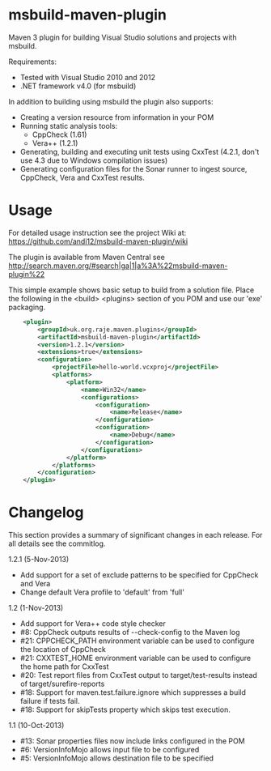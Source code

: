 msbuild-maven-plugin
====================

Maven 3 plugin for building Visual Studio solutions and projects with msbuild.

Requirements:

* Tested with Visual Studio 2010 and 2012
* .NET framework v4.0 (for msbuild)

In addition to building using msbuild the plugin also supports:

* Creating a version resource from information in your POM
* Running static analysis tools:
    * CppCheck (1.61)
    * Vera++ (1.2.1)
* Generating, building and executing unit tests using CxxTest (4.2.1, don't use 4.3 due to Windows compilation issues)
* Generating configuration files for the Sonar runner to ingest source, CppCheck, Vera and CxxTest results.


Usage
=====

For detailed usage instruction see the project Wiki at: 
https://github.com/andi12/msbuild-maven-plugin/wiki

The plugin is available from Maven Central see http://search.maven.org/#search|ga|1|a%3A%22msbuild-maven-plugin%22

This simple example shows basic setup to build from a solution file. 
Place the following in the &lt;build&gt; &lt;plugins&gt; section of you POM and
use our 'exe' packaging.

```xml
    <plugin>
        <groupId>uk.org.raje.maven.plugins</groupId>
        <artifactId>msbuild-maven-plugin</artifactId>
        <version>1.2.1</version>
        <extensions>true</extensions>
        <configuration>
            <projectFile>hello-world.vcxproj</projectFile>
            <platforms>
                <platform>
                    <name>Win32</name>
                    <configurations>
                        <configuration>
                            <name>Release</name>
                        </configuration>
                        <configuration>
                            <name>Debug</name>
                        </configuration>
                    </configurations>
                </platform>
            </platforms>
        </configuration>
    </plugin>
```


Changelog
=========

This section provides a summary of significant changes in each release. For all details see the commitlog.

1.2.1 (5-Nov-2013)

* Add support for a set of exclude patterns to be specified for CppCheck and Vera
* Change default Vera profile to 'default' from 'full'

1.2 (1-Nov-2013)

* Add support for Vera++ code style checker
* #8: CppCheck outputs results of --check-config to the Maven log
* #21: CPPCHECK_PATH environment variable can be used to configure the location of CppCheck
* #21: CXXTEST_HOME environment variable can be used to configure the home path for CxxTest
* #20: Test report files from CxxTest output to target/test-results instead of target/surefire-reports
* #18: Support for maven.test.failure.ignore which suppresses a build failure if tests fail.
* #18: Support for skipTests property which skips test execution.

1.1 (10-Oct-2013)

* #13: Sonar properties files now include links configured in the POM
* #6: VersionInfoMojo allows input file to be configured
* #5: VersionInfoMojo allows destination file to be specified

